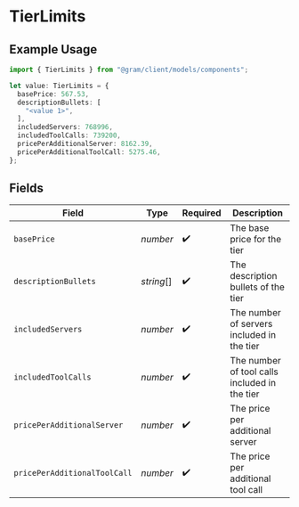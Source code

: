 # TierLimits

## Example Usage

```typescript
import { TierLimits } from "@gram/client/models/components";

let value: TierLimits = {
  basePrice: 567.53,
  descriptionBullets: [
    "<value 1>",
  ],
  includedServers: 768996,
  includedToolCalls: 739200,
  pricePerAdditionalServer: 8162.39,
  pricePerAdditionalToolCall: 5275.46,
};
```

## Fields

| Field                                         | Type                                          | Required                                      | Description                                   |
| --------------------------------------------- | --------------------------------------------- | --------------------------------------------- | --------------------------------------------- |
| `basePrice`                                   | *number*                                      | :heavy_check_mark:                            | The base price for the tier                   |
| `descriptionBullets`                          | *string*[]                                    | :heavy_check_mark:                            | The description bullets of the tier           |
| `includedServers`                             | *number*                                      | :heavy_check_mark:                            | The number of servers included in the tier    |
| `includedToolCalls`                           | *number*                                      | :heavy_check_mark:                            | The number of tool calls included in the tier |
| `pricePerAdditionalServer`                    | *number*                                      | :heavy_check_mark:                            | The price per additional server               |
| `pricePerAdditionalToolCall`                  | *number*                                      | :heavy_check_mark:                            | The price per additional tool call            |